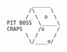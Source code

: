   
               ______
              /\     \
             /  \  o  \
       PIT BOSS  \_____\
       CRAPS     /o    /
             \  /     /
              \/____o/
  
